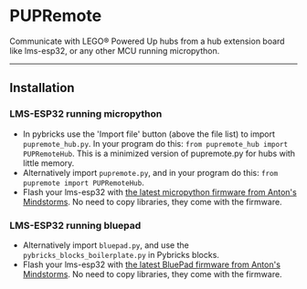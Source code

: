 # PUPRemote

Communicate with LEGO® Powered Up hubs from a hub extension board like lms-esp32, or any other MCU running micropython.

---

## Installation

### LMS-ESP32 running micropython

- In pybricks use the 'Import file' button (above the file list) to import `pupremote_hub.py`. In your program do this: `from pupremote_hub import PUPRemoteHub`. This is a minimized version of pupremote.py for hubs with little memory.
- Alternatively import `pupremote.py`, and in your program do this: `from pupremote import PUPRemoteHub`.
- Flash your lms-esp32 with [the latest micropython firmware from Anton's Mindstorms](https://firmware.antonsmindstorms.com). No need to copy libraries, they come with the firmware.

### LMS-ESP32 running bluepad

- Alternatively import `bluepad.py`, and use the `pybricks_blocks_boilerplate.py` in Pybricks blocks.
- Flash your lms-esp32 with [the latest BluePad firmware from Anton's Mindstorms](https://firmware.antonsmindstorms.com). No need to copy libraries, they come with the firmware.
